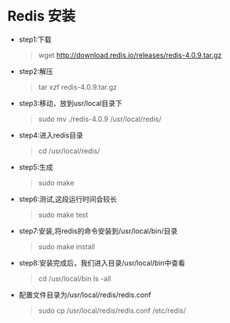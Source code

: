 # Redis 安装

- step1:下载

  > wget http://download.redis.io/releases/redis-4.0.9.tar.gz

- step2:解压

  > tar xzf redis-4.0.9.tar.gz

- step3:移动，放到usr/local⽬录下

  > sudo mv ./redis-4.0.9 /usr/local/redis/

- step4:进⼊redis⽬录

  > cd /usr/local/redis/

- step5:生成

  > sudo make

- step6:测试,这段运⾏时间会较⻓

  > sudo make test

- step7:安装,将redis的命令安装到/usr/local/bin/⽬录

  > sudo make install

- step8:安装完成后，我们进入目录/usr/local/bin中查看

  > cd /usr/local/bin
  > ls -all

- 配置⽂件⽬录为/usr/local/redis/redis.conf

  > sudo cp /usr/local/redis/redis.conf /etc/redis/